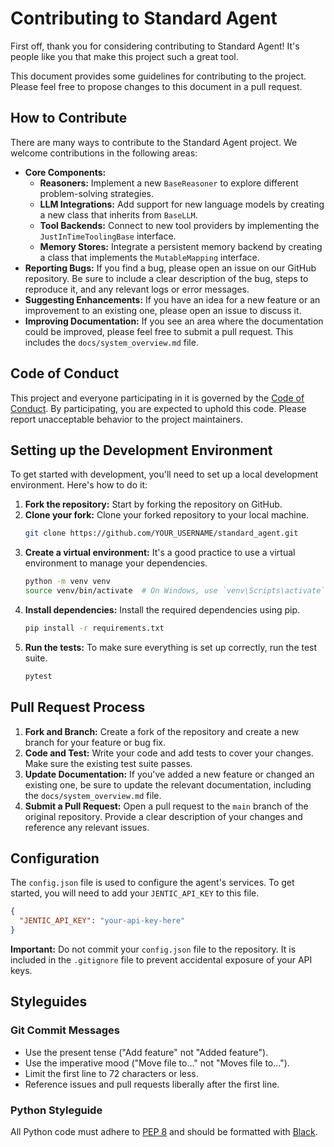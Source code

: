# Contributing to Standard Agent

First off, thank you for considering contributing to Standard Agent! It's people like you that make this project such a great tool.

This document provides some guidelines for contributing to the project. Please feel free to propose changes to this document in a pull request.

## How to Contribute

There are many ways to contribute to the Standard Agent project. We welcome contributions in the following areas:

-   **Core Components:**
    -   **Reasoners:** Implement a new `BaseReasoner` to explore different problem-solving strategies.
    -   **LLM Integrations:** Add support for new language models by creating a new class that inherits from `BaseLLM`.
    -   **Tool Backends:** Connect to new tool providers by implementing the `JustInTimeToolingBase` interface.
    -   **Memory Stores:** Integrate a persistent memory backend by creating a class that implements the `MutableMapping` interface.
-   **Reporting Bugs:** If you find a bug, please open an issue on our GitHub repository. Be sure to include a clear description of the bug, steps to reproduce it, and any relevant logs or error messages.
-   **Suggesting Enhancements:** If you have an idea for a new feature or an improvement to an existing one, please open an issue to discuss it.
-   **Improving Documentation:** If you see an area where the documentation could be improved, please feel free to submit a pull request. This includes the `docs/system_overview.md` file.

## Code of Conduct

This project and everyone participating in it is governed by the [Code of Conduct](CODE_OF_CONDUCT.md). By participating, you are expected to uphold this code. Please report unacceptable behavior to the project maintainers.

## Setting up the Development Environment

To get started with development, you'll need to set up a local development environment. Here's how to do it:

1.  **Fork the repository:** Start by forking the repository on GitHub.
2.  **Clone your fork:** Clone your forked repository to your local machine.
    ```bash
    git clone https://github.com/YOUR_USERNAME/standard_agent.git
    ```
3.  **Create a virtual environment:** It's a good practice to use a virtual environment to manage your dependencies.
    ```bash
    python -m venv venv
    source venv/bin/activate  # On Windows, use `venv\Scripts\activate`
    ```
4.  **Install dependencies:** Install the required dependencies using pip.
    ```bash
    pip install -r requirements.txt
    ```
5.  **Run the tests:** To make sure everything is set up correctly, run the test suite.
    ```bash
    pytest
    ```

## Pull Request Process

1.  **Fork and Branch:** Create a fork of the repository and create a new branch for your feature or bug fix.
2.  **Code and Test:** Write your code and add tests to cover your changes. Make sure the existing test suite passes.
3.  **Update Documentation:** If you've added a new feature or changed an existing one, be sure to update the relevant documentation, including the `docs/system_overview.md` file.
4.  **Submit a Pull Request:** Open a pull request to the `main` branch of the original repository. Provide a clear description of your changes and reference any relevant issues.

## Configuration

The `config.json` file is used to configure the agent's services. To get started, you will need to add your `JENTIC_API_KEY` to this file.

```json
{
  "JENTIC_API_KEY": "your-api-key-here"
}
```

**Important:** Do not commit your `config.json` file to the repository. It is included in the `.gitignore` file to prevent accidental exposure of your API keys.


## Styleguides

### Git Commit Messages

-   Use the present tense ("Add feature" not "Added feature").
-   Use the imperative mood ("Move file to..." not "Moves file to...").
-   Limit the first line to 72 characters or less.
-   Reference issues and pull requests liberally after the first line.

### Python Styleguide

All Python code must adhere to [PEP 8](https://www.python.org/dev/peps/pep-0008/) and should be formatted with [Black](https://github.com/psf/black).

